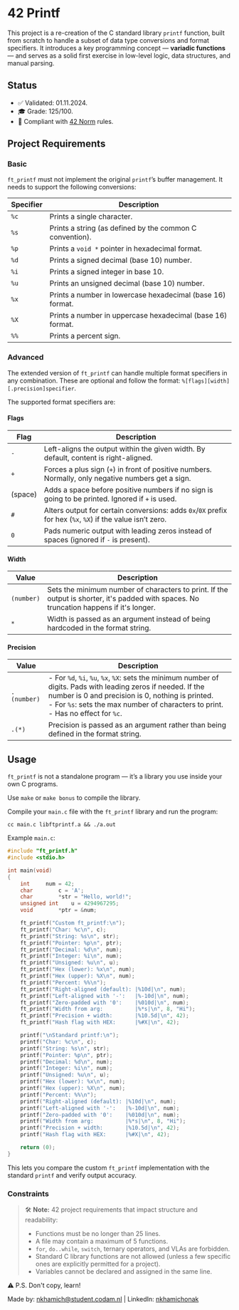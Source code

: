 # 42 Printf

This project is a re-creation of the C standard library `printf` function, built from scratch to handle a subset of data type conversions and format specifiers. It introduces a key programming concept — **variadic functions** — and serves as a solid first exercise in low-level logic, data structures, and manual parsing.

## Status

- ✅ Validated: 01.11.2024.
- 🎓 Grade: 125/100.
- 🚦 Compliant with [42 Norm](#note) rules.

## Project Requirements

### Basic

`ft_printf` must not implement the original `printf`’s buffer management. It needs to support the following conversions:

| Specifier | Description                                                                 |
|-----------|-----------------------------------------------------------------------------|
| `%c`      | Prints a single character.                                                  |
| `%s`      | Prints a string (as defined by the common C convention).                   |
| `%p`      | Prints a `void *` pointer in hexadecimal format.                           |
| `%d`      | Prints a signed decimal (base 10) number.                                   |
| `%i`      | Prints a signed integer in base 10.                                         |
| `%u`      | Prints an unsigned decimal (base 10) number.                                |
| `%x`      | Prints a number in lowercase hexadecimal (base 16) format.                 |
| `%X`      | Prints a number in uppercase hexadecimal (base 16) format.                 |
| `%%`      | Prints a percent sign.                                                      |

### Advanced

The extended version of `ft_printf` can handle multiple format specifiers in any combination. These are optional and follow the format: `%[flags][width][.precision]specifier`.

The supported format specifiers are:

#### Flags

| Flag   | Description |
|--------|-------------|
| `-`    | Left-aligns the output within the given width. By default, content is right-aligned. |
| `+`    | Forces a plus sign (`+`) in front of positive numbers. Normally, only negative numbers get a sign. |
| (space) | Adds a space before positive numbers if no sign is going to be printed. Ignored if `+` is used. |
| `#`    | Alters output for certain conversions: adds `0x`/`0X` prefix for hex (`%x`, `%X`) if the value isn’t zero. |
| `0`    | Pads numeric output with leading zeros instead of spaces (ignored if `-` is present). |

#### Width

| Value     | Description |
|-----------|-------------|
| `(number)` | Sets the minimum number of characters to print. If the output is shorter, it's padded with spaces. No truncation happens if it's longer. |
| `*`       | Width is passed as an argument instead of being hardcoded in the format string. |

#### Precision

| Value     | Description |
|-----------|-------------|
| `.(number)` | - For `%d`, `%i`, `%u`, `%x`, `%X`: sets the minimum number of digits. Pads with leading zeros if needed. If the number is 0 and precision is 0, nothing is printed. <br> - For `%s`: sets the max number of characters to print. <br> - Has no effect for `%c`. |
| `.(*)`       | Precision is passed as an argument rather than being defined in the format string.


## Usage

`ft_printf` is not a standalone program — it’s a library you use inside your own C programs.

Use `make` or `make bonus` to compile the library.

Compile your `main.c` file with the `ft_printf` library and run the program:

```
cc main.c libftprintf.a && ./a.out
```

Example `main.c`:

``` c
#include "ft_printf.h"
#include <stdio.h>

int	main(void)
{
	int		num = 42;
	char		c = 'A';
	char		*str = "Hello, world!";
	unsigned int	u = 4294967295;
	void		*ptr = &num;

	ft_printf("Custom ft_printf:\n");
	ft_printf("Char: %c\n", c);
	ft_printf("String: %s\n", str);
	ft_printf("Pointer: %p\n", ptr);
	ft_printf("Decimal: %d\n", num);
	ft_printf("Integer: %i\n", num);
	ft_printf("Unsigned: %u\n", u);
	ft_printf("Hex (lower): %x\n", num);
	ft_printf("Hex (upper): %X\n", num);
	ft_printf("Percent: %%\n");
	ft_printf("Right-aligned (default): |%10d|\n", num);
	ft_printf("Left-aligned with '-':   |%-10d|\n", num);
	ft_printf("Zero-padded with '0':    |%010d|\n", num);
	ft_printf("Width from arg:          |%*s|\n", 8, "Hi");
	ft_printf("Precision + width:       |%10.5d|\n", 42);
	ft_printf("Hash flag with HEX:      |%#X|\n", 42);

	printf("\nStandard printf:\n");
	printf("Char: %c\n", c);
	printf("String: %s\n", str);
	printf("Pointer: %p\n", ptr);
	printf("Decimal: %d\n", num);
	printf("Integer: %i\n", num);
	printf("Unsigned: %u\n", u);
	printf("Hex (lower): %x\n", num);
	printf("Hex (upper): %X\n", num);
	printf("Percent: %%\n");
	printf("Right-aligned (default): |%10d|\n", num);
	printf("Left-aligned with '-':   |%-10d|\n", num);
	printf("Zero-padded with '0':    |%010d|\n", num);
	printf("Width from arg:          |%*s|\n", 8, "Hi");
	printf("Precision + width:       |%10.5d|\n", 42);
	printf("Hash flag with HEX:      |%#X|\n", 42);

	return (0);
}
```

This lets you compare the custom `ft_printf` implementation with the standard `printf` and verify output accuracy.


### Constraints

<a id="note"></a>

> 🛠️ **Note:**
> 42 project requirements that impact structure and readability:
> - Functions must be no longer than 25 lines.
> - A file may contain a maximum of 5 functions.
> - `for`, `do..while`, `switch`, ternary operators, and VLAs are forbidden.
> - Standard C library functions are not allowed (unless a few specific ones are explicitly permitted for a project).
> - Variables cannot be declared and assigned in the same line.

⚠️ P.S. Don't copy, learn!

Made by: nkhamich@student.codam.nl | LinkedIn: [nkhamichonak](https://www.linkedin.com/in/nkhamichonak/)
